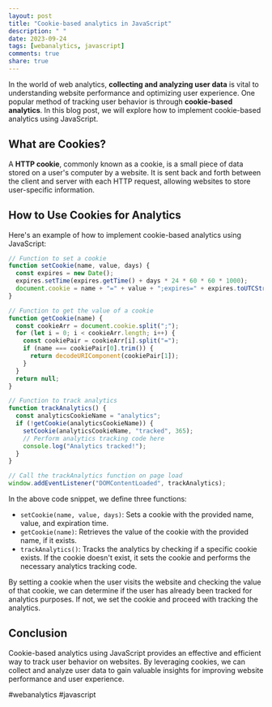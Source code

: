 ```yaml
---
layout: post
title: "Cookie-based analytics in JavaScript"
description: " "
date: 2023-09-24
tags: [webanalytics, javascript]
comments: true
share: true
---
```


In the world of web analytics, **collecting and analyzing user data** is vital to understanding website performance and optimizing user experience. One popular method of tracking user behavior is through **cookie-based analytics**. In this blog post, we will explore how to implement cookie-based analytics using JavaScript.

## What are Cookies?

A **HTTP cookie**, commonly known as a cookie, is a small piece of data stored on a user's computer by a website. It is sent back and forth between the client and server with each HTTP request, allowing websites to store user-specific information.

## How to Use Cookies for Analytics

Here's an example of how to implement cookie-based analytics using JavaScript:

```javascript
// Function to set a cookie
function setCookie(name, value, days) {
  const expires = new Date();
  expires.setTime(expires.getTime() + days * 24 * 60 * 60 * 1000);
  document.cookie = name + "=" + value + ";expires=" + expires.toUTCString();
}

// Function to get the value of a cookie
function getCookie(name) {
  const cookieArr = document.cookie.split(";");
  for (let i = 0; i < cookieArr.length; i++) {
    const cookiePair = cookieArr[i].split("=");
    if (name === cookiePair[0].trim()) {
      return decodeURIComponent(cookiePair[1]);
    }
  }
  return null;
}

// Function to track analytics
function trackAnalytics() {
  const analyticsCookieName = "analytics";
  if (!getCookie(analyticsCookieName)) {
    setCookie(analyticsCookieName, "tracked", 365);
    // Perform analytics tracking code here
    console.log("Analytics tracked!");
  }
}

// Call the trackAnalytics function on page load
window.addEventListener("DOMContentLoaded", trackAnalytics);
```

In the above code snippet, we define three functions:
- `setCookie(name, value, days)`: Sets a cookie with the provided name, value, and expiration time.
- `getCookie(name)`: Retrieves the value of the cookie with the provided name, if it exists.
- `trackAnalytics()`: Tracks the analytics by checking if a specific cookie exists. If the cookie doesn't exist, it sets the cookie and performs the necessary analytics tracking code.

By setting a cookie when the user visits the website and checking the value of that cookie, we can determine if the user has already been tracked for analytics purposes. If not, we set the cookie and proceed with tracking the analytics.

## Conclusion

Cookie-based analytics using JavaScript provides an effective and efficient way to track user behavior on websites. By leveraging cookies, we can collect and analyze user data to gain valuable insights for improving website performance and user experience.

#webanalytics #javascript